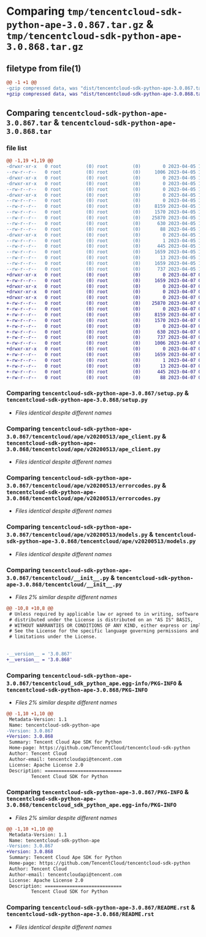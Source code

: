 # Comparing `tmp/tencentcloud-sdk-python-ape-3.0.867.tar.gz` & `tmp/tencentcloud-sdk-python-ape-3.0.868.tar.gz`

## filetype from file(1)

```diff
@@ -1 +1 @@
-gzip compressed data, was "dist/tencentcloud-sdk-python-ape-3.0.867.tar", last modified: Wed Apr  5 16:17:33 2023, max compression
+gzip compressed data, was "dist/tencentcloud-sdk-python-ape-3.0.868.tar", last modified: Fri Apr  7 00:18:02 2023, max compression
```

## Comparing `tencentcloud-sdk-python-ape-3.0.867.tar` & `tencentcloud-sdk-python-ape-3.0.868.tar`

### file list

```diff
@@ -1,19 +1,19 @@
-drwxr-xr-x   0 root         (0) root         (0)        0 2023-04-05 16:17:33.000000 tencentcloud-sdk-python-ape-3.0.867/
--rw-r--r--   0 root         (0) root         (0)     1006 2023-04-05 16:17:33.000000 tencentcloud-sdk-python-ape-3.0.867/setup.py
-drwxr-xr-x   0 root         (0) root         (0)        0 2023-04-05 16:17:33.000000 tencentcloud-sdk-python-ape-3.0.867/tencentcloud/
-drwxr-xr-x   0 root         (0) root         (0)        0 2023-04-05 16:17:33.000000 tencentcloud-sdk-python-ape-3.0.867/tencentcloud/ape/
--rw-r--r--   0 root         (0) root         (0)        0 2023-04-05 16:17:33.000000 tencentcloud-sdk-python-ape-3.0.867/tencentcloud/ape/__init__.py
-drwxr-xr-x   0 root         (0) root         (0)        0 2023-04-05 16:17:33.000000 tencentcloud-sdk-python-ape-3.0.867/tencentcloud/ape/v20200513/
--rw-r--r--   0 root         (0) root         (0)        0 2023-04-05 16:17:33.000000 tencentcloud-sdk-python-ape-3.0.867/tencentcloud/ape/v20200513/__init__.py
--rw-r--r--   0 root         (0) root         (0)     8159 2023-04-05 16:17:33.000000 tencentcloud-sdk-python-ape-3.0.867/tencentcloud/ape/v20200513/ape_client.py
--rw-r--r--   0 root         (0) root         (0)     1570 2023-04-05 16:17:33.000000 tencentcloud-sdk-python-ape-3.0.867/tencentcloud/ape/v20200513/errorcodes.py
--rw-r--r--   0 root         (0) root         (0)    25870 2023-04-05 16:17:33.000000 tencentcloud-sdk-python-ape-3.0.867/tencentcloud/ape/v20200513/models.py
--rw-r--r--   0 root         (0) root         (0)      630 2023-04-05 16:17:33.000000 tencentcloud-sdk-python-ape-3.0.867/tencentcloud/__init__.py
--rw-r--r--   0 root         (0) root         (0)       88 2023-04-05 16:17:33.000000 tencentcloud-sdk-python-ape-3.0.867/setup.cfg
-drwxr-xr-x   0 root         (0) root         (0)        0 2023-04-05 16:17:33.000000 tencentcloud-sdk-python-ape-3.0.867/tencentcloud_sdk_python_ape.egg-info/
--rw-r--r--   0 root         (0) root         (0)        1 2023-04-05 16:17:33.000000 tencentcloud-sdk-python-ape-3.0.867/tencentcloud_sdk_python_ape.egg-info/dependency_links.txt
--rw-r--r--   0 root         (0) root         (0)      445 2023-04-05 16:17:33.000000 tencentcloud-sdk-python-ape-3.0.867/tencentcloud_sdk_python_ape.egg-info/SOURCES.txt
--rw-r--r--   0 root         (0) root         (0)     1659 2023-04-05 16:17:33.000000 tencentcloud-sdk-python-ape-3.0.867/tencentcloud_sdk_python_ape.egg-info/PKG-INFO
--rw-r--r--   0 root         (0) root         (0)       13 2023-04-05 16:17:33.000000 tencentcloud-sdk-python-ape-3.0.867/tencentcloud_sdk_python_ape.egg-info/top_level.txt
--rw-r--r--   0 root         (0) root         (0)     1659 2023-04-05 16:17:33.000000 tencentcloud-sdk-python-ape-3.0.867/PKG-INFO
--rw-r--r--   0 root         (0) root         (0)      737 2023-04-05 16:17:33.000000 tencentcloud-sdk-python-ape-3.0.867/README.rst
+drwxr-xr-x   0 root         (0) root         (0)        0 2023-04-07 00:18:02.000000 tencentcloud-sdk-python-ape-3.0.868/
+-rw-r--r--   0 root         (0) root         (0)     1659 2023-04-07 00:18:02.000000 tencentcloud-sdk-python-ape-3.0.868/PKG-INFO
+drwxr-xr-x   0 root         (0) root         (0)        0 2023-04-07 00:18:02.000000 tencentcloud-sdk-python-ape-3.0.868/tencentcloud/
+drwxr-xr-x   0 root         (0) root         (0)        0 2023-04-07 00:18:02.000000 tencentcloud-sdk-python-ape-3.0.868/tencentcloud/ape/
+drwxr-xr-x   0 root         (0) root         (0)        0 2023-04-07 00:18:02.000000 tencentcloud-sdk-python-ape-3.0.868/tencentcloud/ape/v20200513/
+-rw-r--r--   0 root         (0) root         (0)    25870 2023-04-07 00:18:02.000000 tencentcloud-sdk-python-ape-3.0.868/tencentcloud/ape/v20200513/models.py
+-rw-r--r--   0 root         (0) root         (0)        0 2023-04-07 00:18:02.000000 tencentcloud-sdk-python-ape-3.0.868/tencentcloud/ape/v20200513/__init__.py
+-rw-r--r--   0 root         (0) root         (0)     8159 2023-04-07 00:18:02.000000 tencentcloud-sdk-python-ape-3.0.868/tencentcloud/ape/v20200513/ape_client.py
+-rw-r--r--   0 root         (0) root         (0)     1570 2023-04-07 00:18:02.000000 tencentcloud-sdk-python-ape-3.0.868/tencentcloud/ape/v20200513/errorcodes.py
+-rw-r--r--   0 root         (0) root         (0)        0 2023-04-07 00:18:02.000000 tencentcloud-sdk-python-ape-3.0.868/tencentcloud/ape/__init__.py
+-rw-r--r--   0 root         (0) root         (0)      630 2023-04-07 00:18:02.000000 tencentcloud-sdk-python-ape-3.0.868/tencentcloud/__init__.py
+-rw-r--r--   0 root         (0) root         (0)      737 2023-04-07 00:18:02.000000 tencentcloud-sdk-python-ape-3.0.868/README.rst
+-rw-r--r--   0 root         (0) root         (0)     1006 2023-04-07 00:18:02.000000 tencentcloud-sdk-python-ape-3.0.868/setup.py
+drwxr-xr-x   0 root         (0) root         (0)        0 2023-04-07 00:18:02.000000 tencentcloud-sdk-python-ape-3.0.868/tencentcloud_sdk_python_ape.egg-info/
+-rw-r--r--   0 root         (0) root         (0)     1659 2023-04-07 00:18:02.000000 tencentcloud-sdk-python-ape-3.0.868/tencentcloud_sdk_python_ape.egg-info/PKG-INFO
+-rw-r--r--   0 root         (0) root         (0)        1 2023-04-07 00:18:02.000000 tencentcloud-sdk-python-ape-3.0.868/tencentcloud_sdk_python_ape.egg-info/dependency_links.txt
+-rw-r--r--   0 root         (0) root         (0)       13 2023-04-07 00:18:02.000000 tencentcloud-sdk-python-ape-3.0.868/tencentcloud_sdk_python_ape.egg-info/top_level.txt
+-rw-r--r--   0 root         (0) root         (0)      445 2023-04-07 00:18:02.000000 tencentcloud-sdk-python-ape-3.0.868/tencentcloud_sdk_python_ape.egg-info/SOURCES.txt
+-rw-r--r--   0 root         (0) root         (0)       88 2023-04-07 00:18:02.000000 tencentcloud-sdk-python-ape-3.0.868/setup.cfg
```

### Comparing `tencentcloud-sdk-python-ape-3.0.867/setup.py` & `tencentcloud-sdk-python-ape-3.0.868/setup.py`

 * *Files identical despite different names*

### Comparing `tencentcloud-sdk-python-ape-3.0.867/tencentcloud/ape/v20200513/ape_client.py` & `tencentcloud-sdk-python-ape-3.0.868/tencentcloud/ape/v20200513/ape_client.py`

 * *Files identical despite different names*

### Comparing `tencentcloud-sdk-python-ape-3.0.867/tencentcloud/ape/v20200513/errorcodes.py` & `tencentcloud-sdk-python-ape-3.0.868/tencentcloud/ape/v20200513/errorcodes.py`

 * *Files identical despite different names*

### Comparing `tencentcloud-sdk-python-ape-3.0.867/tencentcloud/ape/v20200513/models.py` & `tencentcloud-sdk-python-ape-3.0.868/tencentcloud/ape/v20200513/models.py`

 * *Files identical despite different names*

### Comparing `tencentcloud-sdk-python-ape-3.0.867/tencentcloud/__init__.py` & `tencentcloud-sdk-python-ape-3.0.868/tencentcloud/__init__.py`

 * *Files 2% similar despite different names*

```diff
@@ -10,8 +10,8 @@
 # Unless required by applicable law or agreed to in writing, software
 # distributed under the License is distributed on an "AS IS" BASIS,
 # WITHOUT WARRANTIES OR CONDITIONS OF ANY KIND, either express or implied.
 # See the License for the specific language governing permissions and
 # limitations under the License.
 
 
-__version__ = '3.0.867'
+__version__ = '3.0.868'
```

### Comparing `tencentcloud-sdk-python-ape-3.0.867/tencentcloud_sdk_python_ape.egg-info/PKG-INFO` & `tencentcloud-sdk-python-ape-3.0.868/PKG-INFO`

 * *Files 2% similar despite different names*

```diff
@@ -1,10 +1,10 @@
 Metadata-Version: 1.1
 Name: tencentcloud-sdk-python-ape
-Version: 3.0.867
+Version: 3.0.868
 Summary: Tencent Cloud Ape SDK for Python
 Home-page: https://github.com/TencentCloud/tencentcloud-sdk-python
 Author: Tencent Cloud
 Author-email: tencentcloudapi@tencent.com
 License: Apache License 2.0
 Description: ============================
         Tencent Cloud SDK for Python
```

### Comparing `tencentcloud-sdk-python-ape-3.0.867/PKG-INFO` & `tencentcloud-sdk-python-ape-3.0.868/tencentcloud_sdk_python_ape.egg-info/PKG-INFO`

 * *Files 2% similar despite different names*

```diff
@@ -1,10 +1,10 @@
 Metadata-Version: 1.1
 Name: tencentcloud-sdk-python-ape
-Version: 3.0.867
+Version: 3.0.868
 Summary: Tencent Cloud Ape SDK for Python
 Home-page: https://github.com/TencentCloud/tencentcloud-sdk-python
 Author: Tencent Cloud
 Author-email: tencentcloudapi@tencent.com
 License: Apache License 2.0
 Description: ============================
         Tencent Cloud SDK for Python
```

### Comparing `tencentcloud-sdk-python-ape-3.0.867/README.rst` & `tencentcloud-sdk-python-ape-3.0.868/README.rst`

 * *Files identical despite different names*


